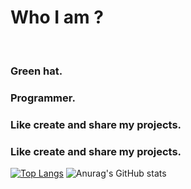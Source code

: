 # <h1>Who I am ?</h1><br>
<h3>Green hat.</h3>
<h3>Programmer.</h3>
<h3>Like create and share my projects.</h3>

<h3>Like create and share my projects.</h3>

[![Top Langs](https://github-readme-stats.vercel.app/api/top-langs/?username=jesuisroot123&layout=compact&theme=dark)](https://github.com/anuraghazra/github-readme-stats)
![Anurag's GitHub stats](https://github-readme-stats.vercel.app/api?username=jesuisroot123&show_icons=true&theme=merko)

